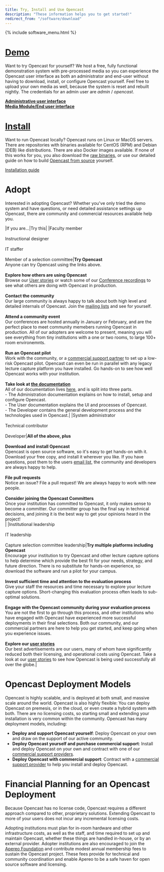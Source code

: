 ```yaml
---
title: Try, Install and Use Opencast
description: "These information helps you to get started!"
redirect_from: "/software/download"
---
```

{% include software_menu.html %}

# [Demo](https://stable.opencast.org/)

Want to try Opencast for yourself?  We host a free, fully functional demonstration system with pre-processed media so
you can experience the Opencast user interface as both an administrator and end-user without having to download,
install, or configure Opencast yourself.  Feel free to upload your own media as well, because the system is reset
and rebuilt nightly.  The credentials for an admin user are *admin* / *opencast*.

__[Administrative user interface](https://stable.opencast.org/)__<br>
__[Media Module/End user interface](https://stable.opencast.org/engage/ui)__

# [Install](https://docs.opencast.org/r/5.x/admin/installation/)
Want to run Opencast locally?  Opencast runs on Linux or MacOS servers. There are repositories with binaries available for CentOS (RPM) and Debian (DEB) like distributions. There are also Docker images available. If none of this works for you, you also download the [raw binaries](https://github.com/opencast/opencast/releases), or use our detailed guide on how to build [Opencast from source](https://github.com/opencast/opencast) yourself.

[Installation guide](releases.md)

# Adopt
Interested in adopting Opencast?  Whether you've only tried the demo system and have questions, or need detailed
assistance settings up Opencast, there are community and commercial resources available help you.

|If you are...|Try this|
|Faculty member<br><br>Instructional designer<br><br>IT staffer<br><br>Member of a selection committee|__Try Opencast__<br>Anyone can try Opencast using the links above.<br><br>__Explore how others are using Opencast__<br>Browse our [User stories](users.md) or watch some of our [Conference recordings](https://www.youtube.com/channel/UCyKuUY_V_5Em5OSa59AUuVg) to see what others are doing with Opencast in production.<br><br>__Contact the community__<br>Our large community is always happy to talk about both high level and detailed internals of Opencast.  Join the [mailing lists](communication.md) and see for yourself.<br><br>__Attend a community event__<br>Our conferences are hosted annually in January or February, and are the perfect place to meet community memebers running Opencast in production.  All of our adopters are welcome to present, meaning you will see everything from tiny institutions with a one or two rooms, to large 100+ room environemnts.<br><br>__Run an Opencast pilot__<br>Work with the community, or a [commercial support partner](support.md) to set up a low-risk Opencast pilot.  Opencast can even be run in parallel with any legacy lecture capture platform you have installed.  Go hands-on to see how well Opencast works with your institution.<br><br>__Take look at [the documentation](https://docs.opencast.org)__<br>All of our documentation lives [here](https://docs.opencast.org), and is split into three parts.<br>- The Administration documentation explains on how to install, setup and configure Opencast.<br>- The User documentation explains the UI and processes of Opencast.<br>- The Developer contains the general development process and the technologies used in Opencast.|
|System administrator<br><br>Technical contributor<br><br>Developer|__All of the above, plus__<br><br>__Download and install Opencast__<br>Opencast is open source software, so it's easy to get hands-on with it.  Download your free copy, and install it wherever you like.  If you have questions, post them to the users [email list](communication.md), the community and developers are always happy to help.<br><br>__File pull requests__<br>Notice an issue?  File a pull request!  We are always happy to work with new people.<br><br>__Consider joining the Opencast Committers__<br>Once your institution has committed to Opencast, it only makes sense to become a committer.  Our committer group has the final say in technical decisions, and joining it is the best way to get your opinions heard in the project!<br>|
|Institutional leadership<br><br>IT leadership<br><br>Capture selection committee leadership|__Try multiple platforms including Opencast__<br>Encourage your institution to try Opencast and other lecture capture options to help determine which provide the best fit for your needs, strategy, and future direction.  There is no substitute for hands-on experience, so download the software and run a pilot for your campus.<br><br>__Invest sufficient time and attention to the evaluation process__<br>Give your staff the resources and time necessary to explore your lecture capture options.  Short-changing this evaluation process often leads to sub-optimal solutions.<br><br>__Engage with the Opencast community during your evaluation process__<br>You are not the first to go through this process, and other institutions who have engaged with Opencast have experienced more successful deployments in their final selections.  Both our community, and our commercial partners are here to help you get started, and keep going when you experience issues.<br><br>__Explore our [user stories](users.md)__<br>Our best advertisements are our users, many of whom have significantly reduced both their licensing, and operational costs using Opencast.  Take a look at our [user stories](users.md) to see how Opencast is being used successfully all over the globe.|

# Opencast Deployment Models
Opencast is highly scalable, and is deployed at both small, and massive scale around the world.  Opencast is also
highly flexible:  You can deploy Opencast on premesis, or in the cloud, or even create a hybrid system with both.
There are no licensing costs, so starting small and extending your installation is very common within the community.
Opencast has many deployment models, including:

 - __Deploy and support Opencast yourself__: Deploy Opencast on your own and draw on the support of our active community.
 - __Deploy Opencast yourself and purchase commercial support__: Install and deploy Opencast on your own and contract with one of our [commercial support providers](support.md).
 - __Deploy Opencast with commercial support__: Contract with a [commercial support provider](support.md) to help you install and deploy Opencast.

# Financial Planning for an Opencast Deployment
Because Opencast has no license code, Opencast requires a different approach compared to other, proprietary solutions.
Extending Opencast to more of your users does not incur any incremental licensing costs.

Adopting institutions must plan for in-room hardware and other infrastructure costs, as well as the staff, and time
required to set up and maintain Opencast, whether these things are handled in-house, or by an external provider.
Adopter institutions are also encouraged to join the [Apereo Foundation](http://apereo.org) and contribute modest
annual membership fees to sustain the Opencast project. These fees provide for technical and community coordination and
enable Apereo to be a safe haven for open source software and licensing.
